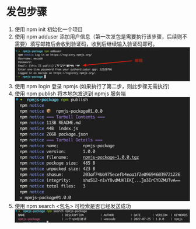 # 发包步骤
1. 使用 npm init 初始化一个项目
2. 使用 npm adduser 添加用户信息（第一次发包是需要执行该步骤，后续则不需要）填写邮箱后会收到验证码，收到后继续输入验证码即可。
![npm-adduser](./npm-adduser-%E6%88%AA%E5%9B%BE.png)
3. 使用 npm login 登录 npmjs (如果执行了第二步，则此步骤无需执行)
4. 使用 npm publish 将本地包发送到 npmjs 服务端
![npm-publish](./npm-publish-%E6%88%AA%E5%9B%BE.png)
5. 使用 npm search <包名> 可检索是否已经发送成功
![npm-search](./npm-search-%E6%88%AA%E5%9B%BE.png)


